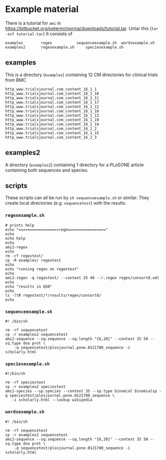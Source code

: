 # Example material
There is a tutorial for `ami` in https://bitbucket.org/petermr/norma/downloads/tutorial.tar. Untar this (`tar -xvf tutorial.tar`)
It consists of
```
examples		regex			sequenceexample.sh	wordsexample.sh examples2		regexexample.sh		speciesexample.sh
```
## examples

This is a directory (`examples`) containing 12 CM directories for clinical trials from BMC
```
http_www.trialsjournal.com_content_16_1_1	   http_www.trialsjournal.com_content_16_1_16
http_www.trialsjournal.com_content_16_1_11	 http_www.trialsjournal.com_content_16_1_17
http_www.trialsjournal.com_content_16_1_12	 http_www.trialsjournal.com_content_16_1_18
http_www.trialsjournal.com_content_16_1_13	 http_www.trialsjournal.com_content_16_1_19
http_www.trialsjournal.com_content_16_1_14	 http_www.trialsjournal.com_content_16_1_2
http_www.trialsjournal.com_content_16_1_15	 http_www.trialsjournal.com_content_16_1_3
```

## examples2

A directory (`examples2`) containing 1 directory for a PLoSONE article containing both sequences and species.

## scripts

These scripts can all be run by `sh sequenceexample.sh` or similar. They create local directories (e.g. `sequencetest`)
with the results.

###  `regexexample.sh`
```
# prints help
echo "==================regex================"
echo
echo help 
echo
ami2-regex
echo
rm -rf regextest/
cp -R examples/ regextest
echo
echo "running regex on regextest"
echo
ami2-regex -q regextest/ --context 25 40 --r.regex regex/consort0.xml 
echo
echo "results in QSN"
echo
ls -ltR regextest/*/results/regex/consort0/
echo
```

###  `sequenceexample.sh`
```
#! /bin/sh

rm -rf sequencetest
cp -r examples2 sequencetest
ami2-sequence --sq.sequence --sq.length "{6,20}" --context 35 50 --sq.type dna prot \
    -q sequencetest/plosjournal.pone.0121780_sequence -i scholarly.html
```

###  `speciesexample.sh`
```
#!/bin/sh

rm -rf speciestest
cp -r examples2 speciestest
ami2-species --sp.species --context 35 --sp.type binomial binomialsp -q speciestest/plosjournal.pone.0121780_sequence \
   -i scholarly.html --lookup wikipedia

```
###  `wordsexample.sh`
```
#! /bin/sh

rm -rf sequencetest
cp -r examples2 sequencetest
ami2-sequence --sq.sequence --sq.length "{6,20}" --context 35 50 --sq.type dna prot \
    -q sequencetest/plosjournal.pone.0121780_sequence -i scholarly.html
```
